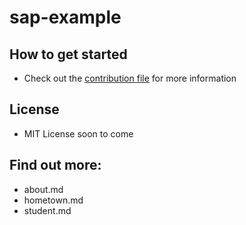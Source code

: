 # sap-example

## How to get started
- Check out the [contribution file](/CONTRIBUTING.md) for more information

## License
- MIT License soon to come

## Find out more:
- about.md
- hometown.md
- student.md
